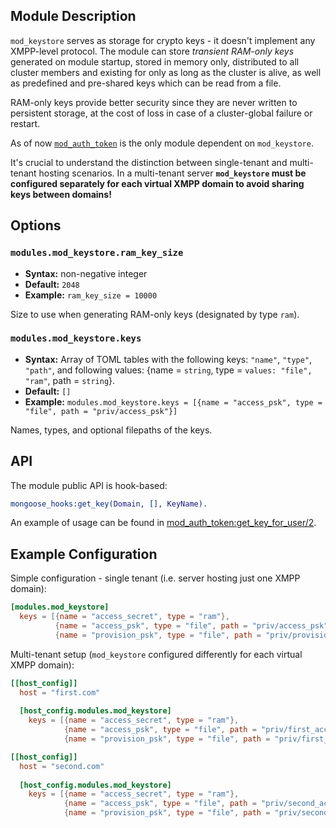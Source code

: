 ## Module Description

`mod_keystore` serves as storage for crypto keys - it doesn't implement
any XMPP-level protocol.
The module can store _transient RAM-only keys_ generated on module
startup, stored in memory only, distributed to all cluster members
and existing for only as long as the cluster is alive, as well as predefined
and pre-shared keys which can be read from a file.

RAM-only keys provide better security since they are never written to persistent
storage, at the cost of loss in case of a cluster-global failure or restart.

As of now [`mod_auth_token`](mod_auth_token.md) is the only module
dependent on `mod_keystore`.

It's crucial to understand the distinction between single-tenant and
multi-tenant hosting scenarios.
In a multi-tenant server **`mod_keystore` must be configured separately
for each virtual XMPP domain to avoid sharing keys between domains!**

## Options

### `modules.mod_keystore.ram_key_size`
* **Syntax:** non-negative integer
* **Default:** `2048`
* **Example:** `ram_key_size = 10000`

Size to use when generating RAM-only keys (designated by type `ram`).

### `modules.mod_keystore.keys`
* **Syntax:** Array of TOML tables with the following keys: `"name"`, `"type"`, `"path"`, and following values: {name = `string`, type = `values: "file", "ram"`, path = `string`}.
* **Default:** `[]`
* **Example:** `modules.mod_keystore.keys = [{name = "access_psk", type = "file", path = "priv/access_psk"}]`

Names, types, and optional filepaths of the keys.

## API

The module public API is hook-based:

```erlang
mongoose_hooks:get_key(Domain, [], KeyName).
```

An example of usage can be found in [mod_auth_token:get_key_for_user/2](https://github.com/esl/MongooseIM/blob/4.0.0/src/mod_auth_token.erl#L393).

## Example Configuration

Simple configuration - single tenant (i.e. server hosting just one XMPP domain):

```toml
[modules.mod_keystore]
  keys = [{name = "access_secret", type = "ram"},
          {name = "access_psk", type = "file", path = "priv/access_psk"},
          {name = "provision_psk", type = "file", path = "priv/provision_psk"}]
```

Multi-tenant setup (`mod_keystore` configured differently
for each virtual XMPP domain):

```toml
[[host_config]]
  host = "first.com"
  
  [host_config.modules.mod_keystore]
    keys = [{name = "access_secret", type = "ram"},
            {name = "access_psk", type = "file", path = "priv/first_access_psk"},
            {name = "provision_psk", type = "file", path = "priv/first_provision_psk"}]

[[host_config]]
  host = "second.com"
  
  [host_config.modules.mod_keystore]
    keys = [{name = "access_secret", type = "ram"},
            {name = "access_psk", type = "file", path = "priv/second_access_psk"},
            {name = "provision_psk", type = "file", path = "priv/second_provision_psk"}]
```
